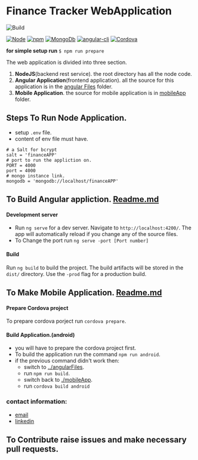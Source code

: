 # Finance Tracker WebApplication
![Build](https://img.shields.io/badge/Build-building-red.svg)

[![Node](https://img.shields.io/badge/node-9.6.1-green.svg)](https://nodejs.org/en/) [![npm](https://img.shields.io/badge/npm-5.8.0-red.svg)](https://www.npmjs.com/) [![MongoDb](https://img.shields.io/badge/mongo_DB-3.6.3-green.svg)](https://www.mongodb.org) [![angular-cli](https://img.shields.io/badge/angular_cli-1.7.2-ff0000.svg)](https://angular.io/) [![Cordova](https://img.shields.io/badge/Cordova-8.0.0-ff69b4.svg)](https://cordova.apache.org/)

**for simple setup run** ``$ npm run prepare``

The web application is divided into three section.

1. **NodeJS**(backend rest service). the root directory has all the node code.
2. **Angular Application**(frontend application). all the source for this application is in the [angular Files](./angularFiles) folder.
3. **Mobile Application**. the source for mobile application is in [mobileApp](./mobileApp) folder.

## Steps To Run Node Application.
* setup ``.env`` file.
* content of env file must have.
```
# a Salt for bcrypt
salt = 'financeAPP'
# port to run the appliction on.
PORT = 4000
port = 4000
# mongo instance link.
mongodb = 'mongodb://localhost/financeAPP'
```

## To Build Angular appliction. [Readme.md](./angularFiles/README.md)

#### Development server

* Run `ng serve` for a dev server. Navigate to `http://localhost:4200/`. The app will automatically reload if you change any of the source files.
* To Change the port run ```ng serve -port [Port number]```

#### Build

Run `ng build` to build the project. The build artifacts will be stored in the `dist/` directory. Use the `-prod` flag for a production build.

## To Make Mobile Application. [Readme.md](./mobileApp/README.md) 

#### Prepare Cordova project
To prepare cordova porject run ```cordova prepare```.

#### Build Application.(android)
* you will have to prepare the cordova project first.
* To build the application run the command ```npm run android```.
* if the previous command didn't work then:
    * switch to [../angularFiles](../angularFiles).
    * run ```npm run build```.
    * switch back to [./mobileApp](./mobileApp).
    * run ```cordova build android```


### contact information:
* [email](keith30895@gmail.com)
* [linkedin](https://www.linkedin.com/in/keith-franklin-04b57379/)

## To Contribute raise issues and make necessary pull requests.
